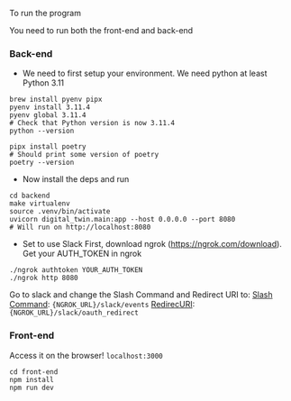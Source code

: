 To run the program

You need to run both the front-end and back-end

### Back-end
* We need to first setup your environment. We need python at least Python 3.11
```
brew install pyenv pipx
pyenv install 3.11.4
pyenv global 3.11.4
# Check that Python version is now 3.11.4
python --version

pipx install poetry
# Should print some version of poetry
poetry --version
```
* Now install the deps and run
```
cd backend
make virtualenv 
source .venv/bin/activate 
uvicorn digital_twin.main:app --host 0.0.0.0 --port 8080
# Will run on http://localhost:8080
```

* Set to use Slack
First, download ngrok (https://ngrok.com/download).
Get your AUTH_TOKEN in ngrok
```
./ngrok authtoken YOUR_AUTH_TOKEN
./ngrok http 8080
```
Go to slack and change the Slash Command and Redirect URI to:
[Slash Command](https://api.slack.com/apps/A05A440PDLZ/slash-commands?): `{NGROK_URL}/slack/events`
[RedirecURI](https://api.slack.com/apps/A05A440PDLZ/oauth?): `{NGROK_URL}/slack/oauth_redirect`


### Front-end 
Access it on the browser! `localhost:3000`
```
cd front-end
npm install 
npm run dev
```
